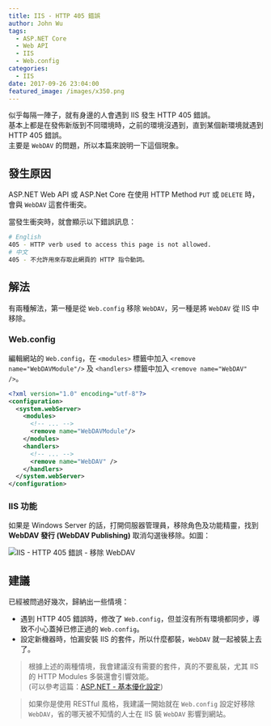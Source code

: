 ```yaml
---
title: IIS - HTTP 405 錯誤
author: John Wu
tags:
  - ASP.NET Core
  - Web API
  - IIS
  - Web.config
categories:
  - IIS
date: 2017-09-26 23:04:00
featured_image: /images/x350.png
---
```


似乎每隔一陣子，就有身邊的人會遇到 IIS 發生 HTTP 405 錯誤。  
基本上都是在發佈新版到不同環境時，之前的環境沒遇到，直到某個新環境就遇到  HTTP 405 錯誤。  
主要是 `WebDAV` 的問題，所以本篇來說明一下這個現象。  

<!-- more -->

## 發生原因

ASP.NET Web API 或 ASP.Net Core 在使用 HTTP Method `PUT` 或 `DELETE` 時，會與 `WebDAV` 這套件衝突。  

當發生衝突時，就會顯示以下錯誤訊息：
```sh
# English
405 - HTTP verb used to access this page is not allowed.
# 中文
405 - 不允許用來存取此網頁的 HTTP 指令動詞。
```

## 解法

有兩種解法，第一種是從 `Web.config` 移除 `WebDAV`，另一種是將 `WebDAV` 從 IIS 中移除。

### Web.config

編輯網站的 `Web.config`，在 `<modules>` 標籤中加入 `<remove name="WebDAVModule"/>` 及 `<handlers>` 標籤中加入 `<remove name="WebDAV" />`。  

```xml
<?xml version="1.0" encoding="utf-8"?>
<configuration>
  <system.webServer>
    <modules>
      <!-- ... -->
      <remove name="WebDAVModule"/>
    </modules>
    <handlers>
      <!-- ... -->
      <remove name="WebDAV" />
    </handlers>
  </system.webServer>
</configuration>
```

### IIS 功能

如果是 Windows Server 的話，打開伺服器管理員，移除角色及功能精靈，找到 **WebDAV 發行 (WebDAV Publishing)** 取消勾選後移除。如圖：

![IIS - HTTP 405 錯誤 - 移除 WebDAV](/images/x350.png)

## 建議

已經被問過好幾次，歸納出一些情境：
* 遇到 HTTP 405 錯誤時，修改了 `Web.config`，但並沒有所有環境都同步，導致不小心蓋掉已修正過的 `Web.config`。  
* 設定新機器時，怕漏安裝 IIS 的套件，所以什麼都裝，`WebDAV` 就一起被裝上去了。  

> 根據上述的兩種情境，我會建議沒有需要的套件，真的不要亂裝，尤其 IIS 的 HTTP Modules 多裝還會引響效能。  
(可以參考這篇：[ASP.NET - 基本優化設定](/article/asp-net-optimized-setting.html))  

> 如果你是使用 RESTful 風格，我建議一開始就在 `Web.config` 設定好移除 `WebDAV`，省的哪天被不知情的人士在 IIS 裝 `WebDAV` 影響到網站。